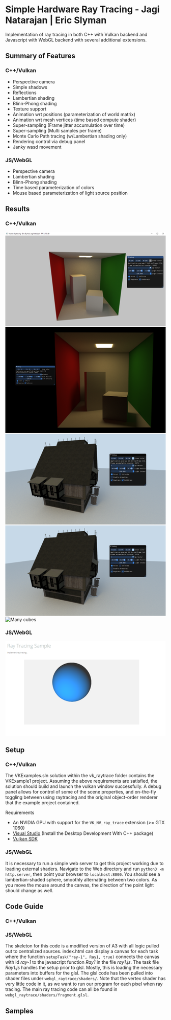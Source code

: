 # Simple Hardware Ray Tracing - Jagi Natarajan | Eric Slyman

Implementation of ray tracing in both C++ with Vulkan backend and Javascript with WebGL backend with several additional extensions.

## Summary of Features

### C++/Vulkan

- Perspective camera
- Simple shadows
- Reflections
- Lambertian shading
- Blinn-Phong shading
- Texture support
- Animation wrt positions (parameterization of world matrix)
- Animation wrt mesh vertices (time based compute shader)
- Super-sampling (Frame jitter accumulation over time)
- Super-sampling (Multi samples per frame)
- Monte Carlo Path tracing (w/Lambertian shading only)
- Rendering control via debug panel
- Janky wasd movement

### JS/WebGL

- Perspective camera
- Lambertian shading
- Blinn-Phong shading
- Time based parameterization of colors
- Mouse based parameterization of light source position

## Results

### C++/Vulkan

![path tracing enabled](results/real_path_tracing.png)
![75000-frame accumulation path trace](results/path_tracing_75k.png)
![Path tracing with textures](results/path_tracing_textures.png)
![Path tracing with textures](results/path_tracing_textures.png)
![Many cubes](https://thumbs.gfycat.com/ObviousImperturbableFluke-size_restricted.gif)

### JS/WebGL

![The WebGL raytracer](results/webgl_lambertian.png)
## Setup

### C++/Vulkan

The VKExamples.sln solution within the vk_raytrace folder contains the VKExample1 project. Assuming the above requirements are satisfied, the solution should build and launch the vulkan window successfully. A debug panel allows for control of some of the scene properties, and on-the-fly toggling between using raytracing and the original object-order renderer that the example project contained.

Requirements

- An NVIDIA GPU with support for the `VK_NV_ray_trace` extension (>= GTX 1060)
- [Visual Studio](https://visualstudio.microsoft.com/downloads/) (Install the Desktop Development With C++ package)
- [Vulkan SDK](https://vulkan.lunarg.com/sdk/home)

### JS/WebGL

It is necessary to run a simple web server to get this project working due to loading external shaders. Navigate to the Web directory and run `python3 -m http.server`, then point your browser to `localhost:8000`. You should see a lambertian-shaded sphere, smoothly alternating between two colors. As you move the mouse around the canvas, the direction of the point light should change as well.

## Code Guide

### C++/Vulkan

### JS/WebGL

The skeleton for this code is a modified version of A3 with all logic pulled out to centralized sources. index.html can display a canvas for each task where the function `setupTask("ray-1", Ray1, true)` connects the canvas with id *ray-1* to the javascript function *Ray1* in the file *ray1.js*. The task file *Ray1.js* handles the setup prior to glsl. Mostly, this is loading the necessary parameters into buffers for the glsl. The glsl code has been pulled into shader files under `webgl_raytrace/shaders/`. Note that the vertex shader has very little code in it, as we want to run our program for each pixel when ray tracing. The main ray tracing code can all be found in `webgl_raytrace/shaders/fragment.glsl`.

## Samples

